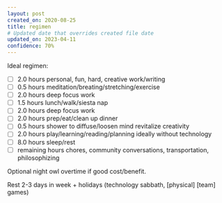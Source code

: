 ```yaml
---
layout: post
created_on: 2020-08-25
title: regimen
# Updated date that overrides created file date
updated_on: 2023-04-11
confidence: 70%
---
```


Ideal regimen:

- [ ] 2.0 hours personal, fun, hard, creative work/writing
- [ ] 0.5 hours meditation/breating/stretching/exercise
- [ ] 2.0 hours deep focus work
- [ ] 1.5 hours lunch/walk/siesta nap
- [ ] 2.0 hours deep focus work
- [ ] 2.0 hours prep/eat/clean up dinner
- [ ] 0.5 hours shower to diffuse/loosen mind revitalize creativity
- [ ] 2.0 hours play/learning/reading/planning ideally without technology
- [ ] 8.0 hours sleep/rest
- [ ] remaining hours chores, community conversations, transportation, philosophizing

Optional 
night owl 
overtime 
if good cost/benefit.

Rest 2-3 days in week + holidays
(technology sabbath, 
[physical] [team] games)
